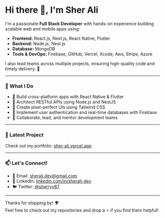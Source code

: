 # Hi there 👋, I'm Sher Ali

I'm a passionate **Full Stack Developer** with hands-on experience building scalable web and mobile apps using:

- **Frontend:** React.js, Next.js, React Native, Flutter  
- **Backend:** Node.js, Nest.js  
- **Database:** MongoDB  
- **Tools & DevOps:** Firebase, GitHub, Vercel, Xcode, Aws, Stripe, Azure 

I also lead teams across multiple projects, ensuring high-quality code and timely delivery. 🚀

---

### 🌟 What I Do

- 🔧 Build cross-platform apps with React Native & Flutter  
- 🧠 Architect RESTful APIs using Node.js and NestJS  
- 📱 Create pixel-perfect UIs using Tailwind CSS  
- 🔐 Implement user authentication and real-time databases with Firebase  
- 🤝 Collaborate, lead, and mentor development teams

---

### 🚀 Latest Project

Check out my portfolio: [sher-ali.vercel.app](https://sher-ali.vercel.app/)

---

### 📫 Let's Connect!

- 📧 Email: sherali.dev@gmail.com  
- 💼 LinkedIn: [linkedin.com/in/sherali-dev](https://linkedin.com/in/sherali-dev)  
- 🐦 Twitter: [@sherryy67](https://twitter.com/sherryy67)

---

Thanks for stopping by! 🌍  
Feel free to check out my repositories and drop a ⭐ if you find them helpful!


<!---
sherryy67/sherryy67 is a ✨ special ✨ repository because its `README.md` (this file) appears on your GitHub profile.
You can click the Preview link to take a look at your changes.
--->

